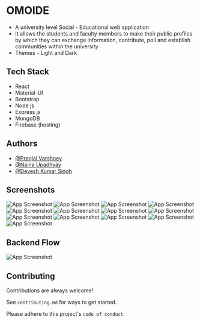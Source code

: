 
# OMOIDE 
- A university level Social - Educational web application
- It allows the students and faculty members to make their public profiles by which they can exchange information, contribute, poll and establish communities within the university
- Themes - Light and Dark

## Tech Stack
- React
- Material-UI
- Bootstrap
- Node js
- Express js
- MongoDB
- Firebase (hosting)


## Authors

- [@Pranjal Varshney](https://www.github.com/pranjalvarshney)
- [@Naina Upadhyay](https://www.github.com/naina25)
- [@Devesh Kumar Singh](https://github.com/Devesh-19)


## Screenshots

![App Screenshot](https://github.com/pranjalvarshney/my-fellow/blob/main/sample/1.png)
![App Screenshot](https://github.com/pranjalvarshney/my-fellow/blob/main/sample/2.png)
![App Screenshot](https://github.com/pranjalvarshney/my-fellow/blob/main/sample/3.png)
![App Screenshot](https://github.com/pranjalvarshney/my-fellow/blob/main/sample/4.png)
![App Screenshot](https://github.com/pranjalvarshney/my-fellow/blob/main/sample/5.png)
![App Screenshot](https://github.com/pranjalvarshney/my-fellow/blob/main/sample/6.png)
![App Screenshot](https://github.com/pranjalvarshney/my-fellow/blob/main/sample/7.png)
![App Screenshot](https://github.com/pranjalvarshney/my-fellow/blob/main/sample/8.png)
![App Screenshot](https://github.com/pranjalvarshney/my-fellow/blob/main/sample/9.png)
![App Screenshot](https://github.com/pranjalvarshney/my-fellow/blob/main/sample/10.png)
![App Screenshot](https://github.com/pranjalvarshney/my-fellow/blob/main/sample/11.png)
![App Screenshot](https://github.com/pranjalvarshney/my-fellow/blob/main/sample/12.png)
![App Screenshot](https://github.com/pranjalvarshney/my-fellow/blob/main/sample/13.png)

## Backend Flow

![App Screenshot](https://github.com/pranjalvarshney/my-fellow/blob/main/sample/Backend%20flow.png)

## Contributing

Contributions are always welcome!

See `contributing.md` for ways to get started.

Please adhere to this project's `code of conduct`.

